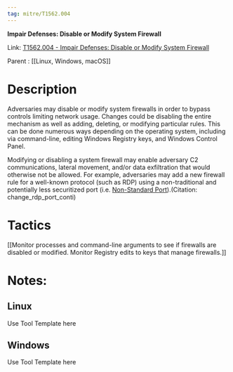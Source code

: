 ```yaml
---
tag: mitre/T1562.004
---
```


**Impair Defenses: Disable or Modify System Firewall**

Link: [T1562.004 - Impair Defenses: Disable or Modify System Firewall](https://attack.mitre.org/techniques/T1562/004)

Parent : [[Linux, Windows, macOS]]


# Description

Adversaries may disable or modify system firewalls in order to bypass controls limiting network usage. Changes could be disabling the entire mechanism as well as adding, deleting, or modifying particular rules. This can be done numerous ways depending on the operating system, including via command-line, editing Windows Registry keys, and Windows Control Panel.

Modifying or disabling a system firewall may enable adversary C2 communications, lateral movement, and/or data exfiltration that would otherwise not be allowed. For example, adversaries may add a new firewall rule for a well-known protocol (such as RDP) using a non-traditional and potentially less securitized port (i.e. [Non-Standard Port](https://attack.mitre.org/techniques/T1571)).(Citation: change_rdp_port_conti)

# Tactics


[[Monitor processes and command-line arguments to see if firewalls are disabled or modified. Monitor Registry edits to keys that manage firewalls.]]


# Notes:

## Linux

Use Tool Template here

## Windows

Use Tool Template here